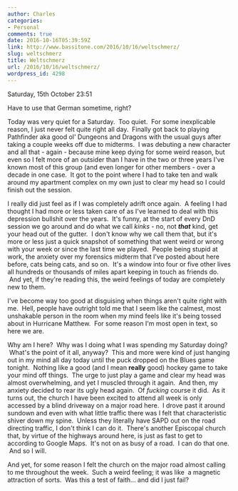 ```yaml
---
author: Charles
categories:
- Personal
comments: true
date: 2016-10-16T05:39:59Z
link: http://www.bassitone.com/2016/10/16/weltschmerz/
slug: weltschmerz
title: Weltschmerz
url: /2016/10/16/weltschmerz/
wordpress_id: 4298
---
```


Saturday, 15th October 23:51

Have to use that German sometime, right?

Today was very quiet for a Saturday.  Too quiet.  For some inexplicable reason, I just never felt quite right all day.  Finally got back to playing Pathfinder aka good ol' Dungeons and Dragons with the usual guys after taking a couple weeks off due to midterms.  I was debuting a new character and all that - again - because mine keep dying for some weird reason, but even so I felt more of an outsider than I have in the two or three years I've known most of this group (and even longer for other members - over a decade in one case.  It got to the point where I had to take ten and walk around my apartment complex on my own just to clear my head so I could finish out the session.

I really did just feel as if I was completely adrift once again.  A feeling I had thought I had more or less taken care of as I've learned to deal with this depression bullshit over the years.  It's funny, at the start of every DnD session we go around and do what we call _kinks_ - no, not **_that_** kind, get your head out of the gutter.  I don't know why we call them that, but it's more or less just a quick snapshot of something that went weird or wrong with your week or since the last time we played.  People being stupid at work, the anxiety over my forensics midterm that I've posted about here before, cats being cats, and so on.  It's a window into four or five other lives all hundreds or thousands of miles apart keeping in touch as friends do.  And yet, if they're reading this, the weird feelings of today are completely new to them.

I've become way too good at disguising when things aren't quite right with me.  Hell, people have outright told me that I seem like the calmest, most unshakable person in the room when my mind feels like it's being tossed about in Hurricane Matthew.  For some reason I'm most open in text, so here we are.

Why am I here?  Why was I doing what I was spending my Saturday doing?  What's the point of it all, anyway?  This and more were kind of just hanging out in my mind all day today until the puck dropped on the Blues game tonight.  Nothing like a good (and I mean **really** good) hockey game to take your mind off things.  The urge to just play a game and clear my head was almost overwhelming, and yet I muscled through it again.  And then, my anxiety decided to rear its ugly head again.  Of _fucking_ course it did.  As it turns out, the church I have been excited to attend all week is only accessed by a blind driveway on a major road here.  I drove past it around sundown and even with what little traffic there was I felt that characteristic shiver down my spine.  Unless they literally have SAPD out on the road directing traffic, I don't think I can do it.  There's another Episcopal church that, by virtue of the highways around here, is just as fast to get to according to Google Maps.  It's not on as busy of a road.  I can do that one.  And so I will.

And yet, for some reason I felt the church on the major road almost calling to me throughout the week.  Such a weird feeling; it was like  a magnetic attraction of sorts.  Was this a test of faith... and did I just fail?
